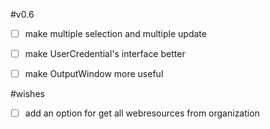 #v0.6

- [ ] make multiple selection and multiple update
- [ ] make UserCredential's interface better
- [ ] make OutputWindow more useful


#wishes
- [ ] add an option for get all webresources from organization 
